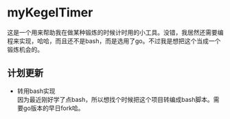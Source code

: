 # myKegelTimer
这是一个用来帮助我在做某种锻炼的时候计时用的小工具。没错，我居然还需要编程来实现，哈哈，而且还不是bash，而是选用了go。不过我是想把这个当成一个锻炼机会的。
## 计划更新
- 转用bash实现  
因为最近刚好学了点bash，所以想找个时候把这个项目转编成bash脚本。需要go版本的早日fork哈。
